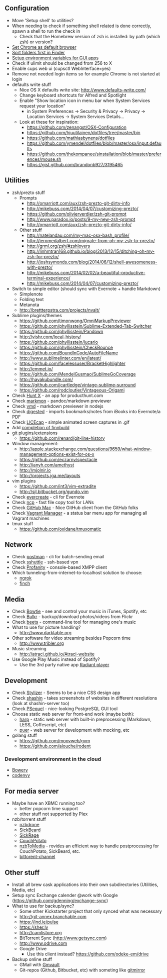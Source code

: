 ## Configuration

* Move 'Setup shell' to utilities?
* When needing to check if something shell related is done correctly, spawn a shell to run the check in
  * Check that the Homebrew version of zsh is installed: by path (which zsh) or version?
* [Set Chrome as default browser](https://github.com/kerma/defaultbrowser/blob/master/build/defaultbrowser)
* [Sort folders first in Finder](http://mygeekdaddy.net/2013/10/24/change-mavericks-finder-app-sort-order)
* [Setup environment variables for GUI apps](http://stackoverflow.com/a/26477515)
* Check if ulimit should be changed from 256 to X
* Enable cups web ui (cupsctl WebInterface=yes)
* Remove not needed login items so for example Chrome is not started at login
* defaults write stuff
  * Nice OS X defaults write site: http://www.defaults-write.com/
  * Change keyboard shortcuts for Alfred and Spotlight
  * Enable "Show location icon in menu bar when System Services request your location"
    - in System Preferences -> Security & Privacy -> Privacy -> Location Services -> System Services Details...
  * Look at these for inspiration:
    * https://github.com/zenangst/OSX-Configuration
    * https://github.com/hjuutilainen/dotfiles/tree/master/bin
    * https://github.com/mathiasbynens/dotfiles
    * https://github.com/ymendel/dotfiles/blob/master/osx/input.defaults
    * https://github.com/thekompanee/sinstallation/blob/master/preferences/mouse.sh
    * https://gist.github.com/brandonb927/3195465


## Utilities

* zsh/prezto stuff
  * Prompts
    * http://omarriott.com/aux/zsh-prezto-git-dirty-info
    * http://mikebuss.com/2014/04/07/customizing-prezto/
    * https://github.com/olivierverdier/zsh-git-prompt
    * http://www.paradox.io/posts/9-my-new-zsh-prompt
    * http://omarriott.com/aux/zsh-prezto-git-dirty-info/
  * Other stuff
    * http://natelandau.com/my-mac-osx-bash_profile/
    * http://jeromedalbert.com/migrate-from-oh-my-zsh-to-prezto/
    * http://grml.org/zsh/#zshlovers
    * http://linhmtran168.github.io/blog/2013/12/15/ditching-oh-my-zsh-for-prezto/
    * http://joshsymonds.com/blog/2014/06/12/shell-awesomeness-with-prezto/
    * http://mikebuss.com/2014/02/02/a-beautiful-productive-terminal-experience/
    * http://mikebuss.com/2014/04/07/customizing-prezto/
* Switch to simple editor (should sync with Evernote + handle Markdown)
  * Simplenote
  * Folding text
  * Metanota
  *   http://brettterpstra.com/projects/nvalt/
* Sublime plugins/themes
  * https://github.com/timonwong/OmniMarkupPreviewer
  * https://github.com/phyllisstein/Sublime-Extended-Tab-Switcher
  * https://github.com/phyllisstein/Pandown
  * http://vishr.com/local-history/
  * https://github.com/phyllisstein/lucario
  * https://github.com/phyllisstein/CheckBounce
  * https://github.com/BoundInCode/AutoFileName
  * http://www.sublimelinter.com/en/latest/
  * https://github.com/facelessuser/BracketHighlighter
  * http://emmet.io/
  * https://github.com/MendelGusmao/SublimeGoCoverage
  * http://hayakubundle.com/
  * https://github.com/jcartledge/vintage-sublime-surround
  * https://github.com/rodcloutier/Vintageous-Origami
* Check [Hunt X](http://huntx.mobilefirst.in) - an app for producthunt.com
* Check [markmon](https://github.com/yyjhao/markmon) - pandoc/markdown previewer
* Check [vmd](https://github.com/yoshuawuyts/vmd) - markdown previewer in nodejs
* Check [digested](http://drivenpixels.com/digested) - imports bookmarks/notes from iBooks into Evernote/a PDF
* Check [LICEcap](http://www.cockos.com/licecap) - simple animated screen captures in .gif
* Add [completion of finnbuild](https://gist.github.com/brujoand/f278d55b00014e37a899)
* git plugins/extensions
  * https://github.com/renard/git-line-history
* Window management:
  * http://apple.stackexchange.com/questions/9659/what-window-management-options-exist-for-os-x
  * https://github.com/eczarny/spectacle
  * http://ianyh.com/amethyst
  * http://mjolnir.io
  * http://projects.jga.me/layouts
* vim plugins
  * https://github.com/int3/vim-extradite
  * http://sjl.bitbucket.org/gundo.vim
* Check [evercreate](https://github.com/jgallen23/evercreate) - cli for Evernote
* Check [ncp](http://www.fefe.de/ncp) - fast file copy tool for LANs
* Check [GitHub Mac](https://mac.github.com) - Nice GitHub client from the GitHub folks
* Check [Vagrant Manager](https://github.com/lanayotech/vagrant-manager) - a status bar menu app for managing all Vagrant machines
* tmux stuff
  * https://github.com/oxidane/tmuxomatic


## Network

* Check [postman](https://github.com/zachlatta/postman) - cli for batch-sending email
* Check [sshuttle](https://github.com/sshuttle/sshuttle) - ssh-based vpn
* Check [Profanity](http://www.profanity.im) - console-based XMPP client
* Which tunneling-from-internet-to-localhost solution to choose:
  * [ngrok](https://ngrok.com)
  * [finch](https://meetfinch.com)


## Media

* Check [Bowtie](http://bowtieapp.com) - see and control your music in iTunes, Spotify, etc
* Check [Bulkr](http://clipyourphotos.com/bulkr) - backup/download photos/videos from Flickr
* Check [beets](http://beets.radbox.org) - command-line tool for managing one's music
* What to use for picture handling?
  * http://www.darktable.org
* Other software for video streaming besides Popcorn time
  * http://www.tribler.org
* Music streaming
  * http://atraci.github.io/Atraci-website
* Use Google Play Music instead of Spotify?
  * Use the 3rd party native app [Radiant player](https://github.com/kbhomes/radiant-player-mac)


## Development

* Check [Stylizer](http://www.skybound.ca) - Seems to be a nice CSS design app
* Check [shashin](https://github.com/maxkueng/shashin) - takes screenshots of websites in different resolutions (look at shashin-server too)
* Check [PSequel](http://www.psequel.com) - nice-looking PostgreSQL GUI tool
* Choose static web server for front-end work (maybe both):
  * [harp](http://harpjs.com) - static web server with built-in preprocessing (Markdown, LESS, Coffescript, etc)
  * [puer](https://github.com/leeluolee/puer) - web server for development with mocking, etc
* golang stuff
  * https://github.com/moovweb/gvm
  * https://github.com/alouche/rodent

### Development environment in the cloud

* [Bowery](http://bowery.io)
* [codenvy](https://codenvy.com)


## For media server

* Maybe have an XBMC running too?
  * better popcorn time support
  * other stuff not supported by Plex
* nzb/torrent stuff
  * [nzbdrone](http://nzbdrone.com)
  * [SickBeard](http://sickbeard.com)
  * [SickRage](https://github.com/echel0n/SickRage)
  * [CouchPotato](https://couchpota.to)
  * [nzbToMedia](https://github.com/clinton-hall/nzbToMedia) - rovides an efficient way to handle postprocessing for CouchPotato, SickBeard, etc.
  * [bittorent-channel](https://forums.plex.tv/index.php/topic/102253-rel-bittorrent-channel)


## Other stuff

* Install all brew cask applications into their own subdirectories (Utilities, Media, etc)
* Setup sync Exchange calender @work with Google (https://github.com/gdenning/exchange-sync)
* What to use for backup/sync?
  * Some other Kickstarter project that only synced what was necessary
  * http://git-annex.branchable.com
  * https://ind.ie/pulse
  * https://sher.ly
  * http://camlistore.org
  * BitTorrent Sync (http://www.getsync.com)
  * http://www.odrive.com
  * Google Drive
    * Use this client instead? https://github.com/odeke-em/drive
* Backup online stuff
  - GMail with [Gmvault](http://gmvault.org)
  - Git-repos (Github, Bitbucket, etc) with someting like [gitmirror](https://github.com/dustin/gitmirror)


